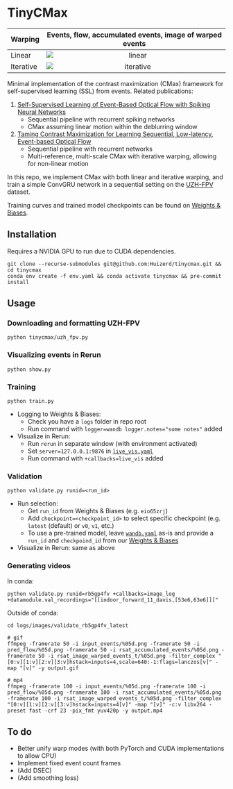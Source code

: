 # TinyCMax

|   Warping  |                             Events, flow, accumulated events, image of warped events       |
|-----------|:--------------------------------------------------------------------:|
|   Linear   | <img src="assets/linear.gif" alt="linear" style="display: block; margin: 0 auto;"> |
| Iterative  | <img src="assets/iterative.gif" alt="iterative" style="display: block; margin: 0 auto;"> |

Minimal implementation of the contrast maximization (CMax) framework for self-supervised learning (SSL) from events. Related publications:

1. [Self-Supervised Learning of Event-Based Optical Flow with Spiking Neural Networks](https://proceedings.neurips.cc/paper/2021/hash/39d4b545fb02556829aab1db805021c3-Abstract.html)
    - Sequential pipeline with recurrent spiking networks
    - CMax assuming linear motion within the deblurring window
2. [Taming Contrast Maximization for Learning Sequential, Low-latency, Event-based Optical Flow](https://openaccess.thecvf.com/content/ICCV2023/html/Paredes-Valles_Taming_Contrast_Maximization_for_Learning_Sequential_Low-latency_Event-based_Optical_Flow_ICCV_2023_paper.html)
    - Sequential pipeline with recurrent networks
    - Multi-reference, multi-scale CMax with iterative warping, allowing for non-linear motion

In this repo, we implement CMax with both linear and iterative warping, and train a simple ConvGRU network in a sequential setting on the [UZH-FPV](https://fpv.ifi.uzh.ch/) dataset.

Training curves and trained model checkpoints can be found on [Weights & Biases](https://wandb.ai/huizerd/tinycmax).

## Installation

Requires a NVIDIA GPU to run due to CUDA dependencies.

```
git clone --recurse-submodules git@github.com:Huizerd/tinycmax.git && cd tinycmax
conda env create -f env.yaml && conda activate tinycmax && pre-commit install
```

## Usage

### Downloading and formatting UZH-FPV
```
python tinycmax/uzh_fpv.py 
```

### Visualizing events in Rerun
```
python show.py
```

### Training
```
python train.py
```
- Logging to Weights & Biases:
    - Check you have a `logs` folder in repo root
    - Run command with `logger=wandb logger.notes="some notes"` added
- Visualize in Rerun:
    - Run `rerun` in separate window (with environment activated)
    - Set `server=127.0.0.1:9876` in [`live_vis.yaml`](config/callbacks/live_vis.yaml)
    - Run command with `+callbacks=live_vis` added

### Validation
```
python validate.py runid=<run_id>
```
- Run selection:
    - Get `run_id` from Weights & Biases (e.g. `eio65zrj`)
    - Add `checkpoint=<checkpoint_id>` to select specific checkpoint (e.g. `latest` (default) or `v0`, `v1`, etc.)
    - To use a pre-trained model, leave [`wandb.yaml`](config/logger/wandb.yaml) as-is and provide a `run_id` and `checkpoind_id` from our [Weights & Biases](https://wandb.ai/huizerd/tinycmax)
- Visualize in Rerun: same as above

### Generating videos
In conda:
```
python validate.py runid=rb5gp4fv +callbacks=image_log +datamodule.val_recordings="[[indoor_forward_11_davis,[53e6,63e6]]]"
```
Outside of conda:
```
cd logs/images/validate_rb5gp4fv_latest

# gif
ffmpeg -framerate 50 -i input_events/%05d.png -framerate 50 -i pred_flow/%05d.png -framerate 50 -i rsat_accumulated_events/%05d.png -framerate 50 -i rsat_image_warped_events_t/%05d.png -filter_complex "[0:v][1:v][2:v][3:v]hstack=inputs=4,scale=640:-1:flags=lanczos[v]" -map "[v]" -y output.gif

# mp4
ffmpeg -framerate 100 -i input_events/%05d.png -framerate 100 -i pred_flow/%05d.png -framerate 100 -i rsat_accumulated_events/%05d.png -framerate 100 -i rsat_image_warped_events_t/%05d.png -filter_complex "[0:v][1:v][2:v][3:v]hstack=inputs=4[v]" -map "[v]" -c:v libx264 -preset fast -crf 23 -pix_fmt yuv420p -y output.mp4
```

## To do

- Better unify warp modes (with both PyTorch and CUDA implementations to allow CPU)
- Implement fixed event count frames
- (Add DSEC)
- (Add smoothing loss)
